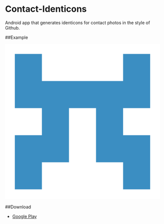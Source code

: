 Contact-Identicons
==================

Android app that generates identicons for contact photos in the style of Github.

##Example
<p style="text-align:center">
  <img src="https://github.com/davidhampgonsalves/Contact-Identicons/blob/master/ic_launcher-web.png"> 
</p>

##Download
* [Google Play](https://play.google.com/store/apps/details?id=com.davidhampgonsalves.contactidenticons)
